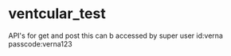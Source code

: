 # ventcular_test
API's for get and post
this can b accessed by super user 
id:verna
passcode:verna123
